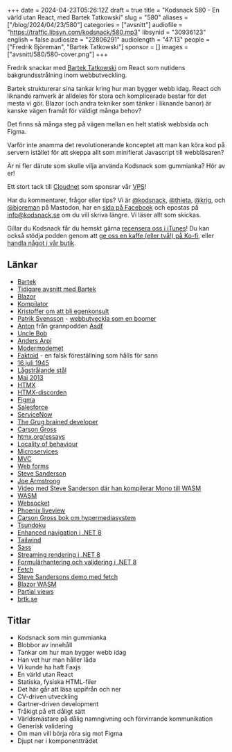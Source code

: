 +++
date = 2024-04-23T05:26:12Z
draft = true
title = "Kodsnack 580 - En värld utan React, med Bartek Tatkowski"
slug = "580"
aliases = ["/blog/2024/04/23/580"]
categories = ["avsnitt"]
audiofile = "https://traffic.libsyn.com/kodsnack/580.mp3"
libsynid = "30936123"
english = false
audiosize = "22806291"
audiolength = "47:13"
people = ["Fredrik Björeman", "Bartek Tatkowski"]
sponsor = []
images = ["avsnitt/580/580-cover.png"]
+++

Fredrik snackar med [Bartek Tatkowski](https://brtk.se/) om React som nutidens bakgrundsstrålning inom webbutveckling.

Bartek strukturerar sina tankar kring hur man bygger webb idag. React och liknande ramverk är alldeles för stora och komplicerade bestar för det mesta vi gör. Blazor (och andra tekniker som tänker i liknande banor) är kanske vägen framåt för väldigt många behov?

Det finns så många steg på vägen mellan en helt statisk webbsida och Figma.

Varför inte anamma det revolutionerande konceptet att man kan köra kod på servern istället för att skeppa allt som minifierat Javascript till webbläsaren?

Är ni fler därute som skulle vilja använda Kodsnack som gummianka? Hör av er!

Ett stort tack till [Cloudnet](https://www.cloudnet.se) som sponsrar vår [VPS](https://en.wikipedia.org/wiki/Virtual_private_server)!

Har du kommentarer, frågor eller tips? Vi är [@kodsnack](https://social.podsnack.se/@kodsnack), [@thieta](https://6510.nu/@thieta), [@krig](https://6510.nu/@krig), och [@bjoreman](https://toot.cafe/@bjoreman) på Mastodon, har en [sida på Facebook](https://www.facebook.com/) och epostas på [info@kodsnack.se](mailto:info@kodsnack.se) om du vill skriva längre. Vi läser allt som skickas.

Gillar du Kodsnack får du hemskt gärna [recensera oss i iTunes](https://itunes.apple.com/se/podcast/kodsnack/id561631498?l=en)! Du kan också stödja podden genom att <a href="https://ko-fi.com/kodsnack" rel="payment">ge oss en kaffe (eller två!) på Ko-fi</a>, eller [handla något i vår butik](https://shop.spreadshirt.se/kodsnack/).

## Länkar
* [Bartek](https://brtk.se/)
* [Tidigare avsnitt med Bartek](https://kodsnack.se/people/bartek-tatkowski/)
* [Blazor](https://en.wikipedia.org/wiki/Blazor)
* [Kompilator](https://kompilator.se/)
* [Kristoffer om att bli egenkonsult](https://kompilator.se/034)
* [Patrik Svensson](https://patriksvensson.se/) - [webbutveckla som en boomer](https://kompilator.se/061)
* [Anton](https://www.linkedin.com/search/results/all/?fetchDeterministicClustersOnly=true&heroEntityKey=urn%3Ali%3Afsd_profile%3AACoAABEKCNYBYdw5ojgVNGxTn_bwERw8ILUywMg&keywords=anton%20gunnarsson&origin=RICH_QUERY_SUGGESTION&position=0&searchId=cd5181dc-47ac-4798-94a2-d4c288a59def&sid=X%3BN&spellCorrectionEnabled=false) från grannpodden [Asdf](https://asdf.pizza/)
* [Uncle Bob](https://en.wikipedia.org/wiki/Robert_C._Martin)
* [Anders Arpi](https://arpi.se/anders/)
* [Modermodemet](https://modermodemet.se/)
* [Faktoid](https://sv.wikipedia.org/wiki/Faktoid) - en falsk föreställning som hålls för sann
* [16 juli 1945](https://en.wikipedia.org/wiki/Trinity_%28nuclear_test%29)
* [Lågstrålande stål](https://en.wikipedia.org/wiki/Low-background_steel)
* [Maj 2013](https://en.wikipedia.org/wiki/React_%28JavaScript_library%29#History)
* [HTMX](https://htmx.org/)
* [HTMX-discorden](https://htmx.org/discord)
* [Figma](https://en.wikipedia.org/wiki/Figma)
* [Salesforce](https://en.wikipedia.org/wiki/Salesforce)
* [ServiceNow](https://en.wikipedia.org/wiki/ServiceNow)
* [The Grug brained developer](https://grugbrain.dev/)
* [Carson Gross](https://bigsky.software/cv/)
* [htmx.org/essays](https://htmx.org/essays/)
* [Locality of behaviour](https://htmx.org/essays/locality-of-behaviour/)
* [Microservices](https://en.wikipedia.org/wiki/Microservices)
* [MVC](https://en.wikipedia.org/wiki/Model%E2%80%93view%E2%80%93controller)
* [Web forms](https://learn.microsoft.com/en-us/aspnet/web-forms/what-is-web-forms)
* [Steve Sanderson](https://github.com/SteveSandersonMS)
* [Joe Armstrong](https://en.wikipedia.org/wiki/Joe_Armstrong_%28programmer%29)
* [Video med Steve Sanderson där han kompilerar Mono till WASM](https://www.youtube.com/watch?v=MiLAE6HMr10&t=1905s)
* [WASM](https://en.wikipedia.org/wiki/WebAssembly)
* [Websocket](https://en.wikipedia.org/wiki/WebSocket)
* [Phoenix liveview](https://hexdocs.pm/phoenix_live_view/welcome.html)
* [Carson Gross bok om hypermediasystem](https://hypermedia.systems/)
* [Tsundoku](https://en.wikipedia.org/wiki/Tsundoku)
* [Enhanced navigation i .NET 8](https://learn.microsoft.com/en-us/aspnet/core/blazor/fundamentals/routing?preserve-view=true&view=aspnetcore-8.0#enhanced-navigation-and-form-handling)
* [Tailwind](https://en.wikipedia.org/wiki/Tailwind_CSS)
* [Sass](https://en.wikipedia.org/wiki/Sass_%28style_sheet_language%29)
* [Streaming rendering i .NET 8](https://learn.microsoft.com/en-us/aspnet/core/release-notes/aspnetcore-8.0?view=aspnetcore-8.0#streaming-rendering)
* [Formulärhantering och validering i .NET 8](https://learn.microsoft.com/en-us/aspnet/core/release-notes/aspnetcore-8.0?view=aspnetcore-8.0#binding-to-forms)
* [Fetch](https://developer.mozilla.org/en-US/docs/Web/API/Fetch_API)
* [Steve Sandersons demo med fetch](https://www.youtube.com/watch?v=fIYYC_p_uU8)
* [Blazor WASM](https://www.telerik.com/faqs/blazor-ui/what-is-the-difference-between-blazor-webassembly-vs-server)
* [Partial views](https://learn.microsoft.com/en-us/aspnet/core/mvc/views/partial?view=aspnetcore-8.0)
* [brtk.se](https://brtk.se/)

## Titlar
* Kodsnack som min gummianka
* Blobbor av innehåll
* Tankar om hur man bygger webb idag
* Han vet hur man håller låda
* Vi kunde ha haft Faxjs
* En värld utan React
* Statiska, fysiska HTML-filer
* Det här går att läsa uppifrån och ner
* CV-driven utveckling
* Gartner-driven development
* Tråkigt på ett dåligt sätt
* Världsmästare på dålig namngivning och förvirrande kommunikation
* Generisk validering
* Om man vill börja röra sig mot Figma
* Djupt ner i komponentträdet